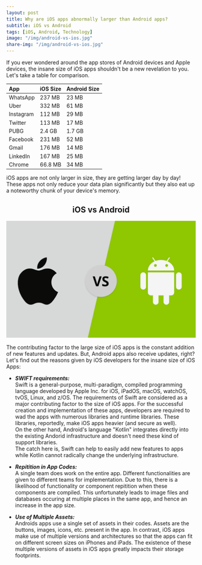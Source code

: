 ```yaml
---
layout: post
title: Why are iOS apps abnormally larger than Android apps?
subtitle: iOS vs Android
tags: [iOS, Android, Technology]
image: "/img/android-vs-ios.jpg"
share-img: "/img/android-vs-ios.jpg"
---
```

If you ever wondered around the app stores of Android devices and Apple devices, the insane size of iOS apps shouldn't be a new revelation to you.
Let's take a table for comparison.

| App | iOS Size | Android Size |
| :------ |:--- | :--- |
| WhatsApp | 237 MB | 23 MB |
| Uber | 332 MB | 61 MB |
| Instagram | 112 MB | 29 MB |
| Twitter | 113 MB | 17 MB |
| PUBG | 2.4 GB | 1.7 GB |
| Facebook | 231 MB | 52 MB |
| Gmail | 176 MB | 14 MB |
| LinkedIn | 167 MB | 25 MB |
| Chrome | 66.8 MB | 34 MB |

iOS apps are not only larger in size, they are getting larger day by day! These apps not only reduce your data plan significantly but they also eat up a noteworthy chunk of your device's memory.
<center>
<h2>iOS vs Android</h2>
<img src="/img/android_vs_ios.png">
</center>

The contributing factor to the large size of iOS apps is the constant addition of new features and updates. But, Android apps also receive updates, right? Let's find out the reasons given by iOS developers for the insane size of iOS Apps:

- ***SWIFT requirements:***<br> 
Swift is a general-purpose, multi-paradigm, compiled programming language developed by Apple Inc. for iOS, iPadOS, macOS, watchOS, tvOS, Linux, and z/OS. The requirements of Swift are considered as a major contributing factor to the size of iOS apps. For the successful creation and implementation of these apps, developers are required to wad the apps with numerous libraries and runtime libraries. These libraries, reportedly, make iOS apps heavier (and secure as well).<br>
On the other hand, Android's language "Kotlin" integrates directly into the existing Andorid infrastructure and doesn't need these kind of support libraries.<br>
The catch here is, Swift can help to easily add new features to apps while Kotlin cannot radically change the underlying infrastructure.

- ***Repitition in App Codes:***<br>
A single team does work on the entire app. Different functionalities are given to different teams for implementation. Due to this, there is a likelihood of functionality or component repitition when these components are compiled. This unfortunately leads to image files and databases occuring at multiple places in the same app, and hence an increase in the app size.

- ***Use of Multiple Assets:***<br> 
Androids apps use a single set of assets in their codes. Assets are the buttons, images, icons, etc. present in the app. In contrast, iOS apps make use of multiple versions and architectures so that the apps can fit on different screen sizes on iPhones and iPads. The existence of these multiple versions of assets in iOS apps greatly impacts their storage footprints. 

